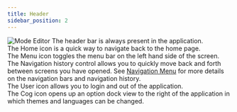```yaml
---
title: Header
sidebar_position: 2
---
```

![Mode Editor](/img/8.png)
The header bar is always present in the application.  
The Home icon is a quick way to navigate back to the home page.  
The Menu icon toggles the menu bar on the left hand side of the screen.  
The Navigation history control allows you to quickly move back and forth between screens you have opened. See [Navigation Menu](docs/mes-framework/using-the-application/navigation-menu.md) for more details on the navigation bars and navigation history.  
The User icon allows you to login and out of the application.  
The Cog icon opens up an option dock view to the right of the application in which themes  and languages can be changed.
